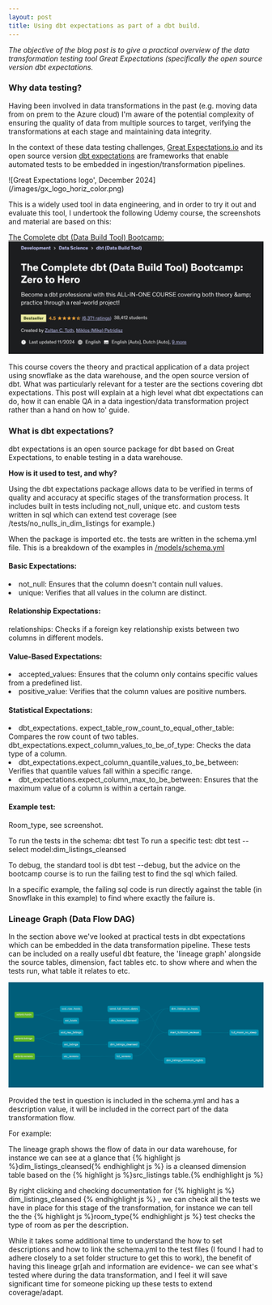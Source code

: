 ```yaml
---
layout: post
title: Using dbt expectations as part of a dbt build.
---
```


<i> The objective of the blog post is to give a practical overview of the data transformation testing tool Great Expectations (specifically the open source version dbt expectations. </i>

### Why data testing?

Having been involved in data transformations in the past (e.g. moving data from on prem to the Azure cloud) I'm aware of the potential complexity of ensuring the quality of data from multiple sources to target, verifying the transformations at each stage and maintaining data integrity.

In the context of these data testing challenges, [Great Expectations.io](https://greatexpectations.io/) and its open source version [dbt expectations](https://github.com/calogica/dbt-expectations) are frameworks that enable automated tests to be embedded in ingestion/transformation pipelines.

<GE Image>
![Great Expectations logo', December 2024](/images/gx_logo_horiz_color.png)

This is a widely used tool in data engineering, and in order to try it out and evaluate this tool, I undertook the following Udemy course, the screenshots and material are based on this:

[The Complete dbt (Data Build Tool) Bootcamp:](https://www.udemy.com/course/complete-dbt-data-build-tool-bootcamp-zero-to-hero-learn-dbt)
![dbt bootcamp](/images/dbtHeroUdemy.png)

This course covers the theory and practical application of a data project using snowflake as the data warehouse, and the open source version of dbt. What was particularly relevant for a tester are the sections covering dbt expectations<add link>. This post will explain at a high level what dbt expectations can do, how it can enable QA in a data ingestion/data transformation project rather than a hand on how to' guide.

### What is dbt expectations?

dbt expectations is an open source package for dbt based on Great Expectations, to enable testing in a data warehouse.

<b> How is it used to test, and why? </b>

Using the dbt expectations package allows data to be verified in terms of quality and accuracy at specific stages of the transformation process. It includes built in tests including not_null, unique etc. and custom tests written in sql which can extend test coverage (see /tests/no_nulls_in_dim_listings for example.)

When the package is imported etc. the tests are written in the schema.yml file. This is a breakdown of the examples in [/models/schema.yml](https://github.com/dp2020-dev/completeDbtBootcamp/blob/main/models/schema.yml)

#### Basic Expectations:

<li>not_null: Ensures that the column doesn't contain null values.</li>
<li>unique: Verifies that all values in the column are distinct.</li>

#### Relationship Expectations:

</li>relationships: Checks if a foreign key relationship exists between two columns in different models.</li>

#### Value-Based Expectations:

<li>accepted_values: Ensures that the column only contains specific values from a predefined list.</li>
<li>positive_value:</b> Verifies that the column values are positive numbers.</li>

#### Statistical Expectations:

<li>dbt_expectations. expect_table_row_count_to_equal_other_table: Compares the row count of two tables.</li>

</li>dbt_expectations.expect_column_values_to_be_of_type: Checks the data type of a column.</li>
<li>dbt_expectations.expect_column_quantile_values_to_be_between: Verifies that quantile values fall within a specific range.</li>
<li>dbt_expectations.expect_column_max_to_be_between: Ensures that the maximum value of a column is within a certain range.</li>

#### Example test:

Room_type, see screenshot.

To run the tests in the schema:
dbt test
To run a specific test:
dbt test --select model:dim_listings_cleansed

To debug, the standard tool is dbt test --debug, but the advice on the bootcamp course is to run the failing test to find the sql which failed.

In a specific example, the failing sql code is run directly against the table (in Snowflake in this example) to find where exactly the failure is.

### Lineage Graph (Data Flow DAG)

In the section above we've looked at practical tests in dbt expectations which can be embedded in the data transformation pipeline. These tests can be included on a really useful dbt feature, the 'lineage graph' alongside the source tables, dimension, fact tables etc. to show where and when the tests run, what table it relates to etc.

![dbt lineage graph](/images/dbt-dag-3.png)

Provided the test in question is included in the schema.yml and has a description value, it will be included in the correct part of the data transformation flow.

For example:

The lineage graph shows the flow of data in our data warehouse, for instance we can see at a glance that {% highlight js %}dim_listings_cleansed{% endhighlight js %} is a cleansed dimension table based on the {% highlight js %}src_listings table.{% endhighlight js %}

By right clicking and checking documentation for {% highlight js %} dim_listings_cleansed {% endhighlight js %} , we can check all the tests we have in place for this stage of the transformation, for instance we can tell the the {% highlight js %}room_type{% endhighlight js %} test checks the type of room as per the description.

While it takes some additional time to understand the how to set descriptions and how to link the schema.yml to the test files (I found I had to adhere closely to a set folder structure to get this to work), the benefit of having this lineage gr[ah and information are evidence- we can see what's tested where during the data transformation, and I feel it will save significant time for someone picking up these tests to extend coverage/adapt.
